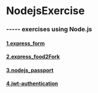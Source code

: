 # NodejsExercise


### ----- exercises using Node.js
    
#### [1.express_form](http://github.com/levelopers/express_form)

#### [2.express_food2Fork](./express_food2Fork)

#### [3.nodejs_passport](./nodejs_passport)

#### [4.jwt-authentication](http://github.com/levelopers/jwt-authentication)


